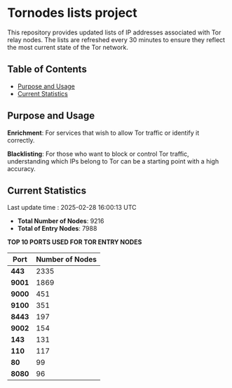 # Tornodes lists project

This repository provides updated lists of IP addresses associated with Tor relay nodes. The lists are refreshed every 30 minutes to ensure they reflect the most current state of the Tor network.

## Table of Contents

- [Purpose and Usage](#purpose-and-usage)
- [Current Statistics](#current-statistics)


## Purpose and Usage

**Enrichment**: For services that wish to allow Tor traffic or identify it correctly.

**Blacklisting**: For those who want to block or control Tor traffic, understanding which IPs belong to Tor can be a starting point with a high accuracy.

## Current Statistics

Last update time : 2025-02-28 16:00:13 UTC

- **Total Number of Nodes**: 9216
- **Total of Entry Nodes**: 7988

**TOP 10 PORTS USED FOR TOR ENTRY NODES**

| **Port** | **Number of Nodes** |
|------|-----------------|
| **443**   | 2335  |
| **9001**   | 1869  |
| **9000**   | 451  |
| **9100**   | 351  |
| **8443**   | 197  |
| **9002**   | 154  |
| **143**   | 131  |
| **110**   | 117  |
| **80**   | 99  |
| **8080**   | 96  |

